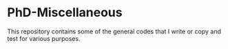 # PhD-Miscellaneous
This repository contains some of the general codes that I write or copy and test for various purposes.
